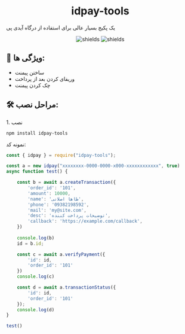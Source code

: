<h1 align="center" id="title">idpay-tools</h1>

<p id="description">یک پکیج بسیار عالی برای استفاده از درگاه آیدی پی</p>

<p align="center"><img src="https://img.shields.io/badge/Version-1.0.2-blue" alt="shields"> <img src="https://img.shields.io/badge/License-MIT-blue" alt="shields"></p>

  
  
<h2>🧐 ویژگی ها:</h2>

*   ساختن پیمنت
*   وریفای کردن بعد از پرداخت
*   چک کردن پیمنت

<h2>🛠️ مراحل نصب:</h2>

<p>1. نصب</p>

```
npm install idpay-tools
```

<p> نمونه کد:</p>

```js
const { idpay } = require("idpay-tools");

const a = new idpay("xxxxxxxx-0000-0000-x000-xxxxxxxxxxxx", true)
async function test() {

    const b = await a.createTransaction({
        'order_id': '101',
        'amount': 10000,
        'name': 'طاها اصلانی',
        'phone': '09382198592',
        'mail': 'my@site.com',
        'desc': 'توضیحات پرداخت کننده',
        'callback': 'https://example.com/callback',
    })
    
    console.log(b)
    id = b.id;

    const c = await a.verifyPayment({
        'id': id,
        'order_id': '101'
    })
    console.log(c)

    const d = await a.transactionStatus({
        'id': id,
        'order_id': '101'
    });
    console.log(d)
}

test()
```
